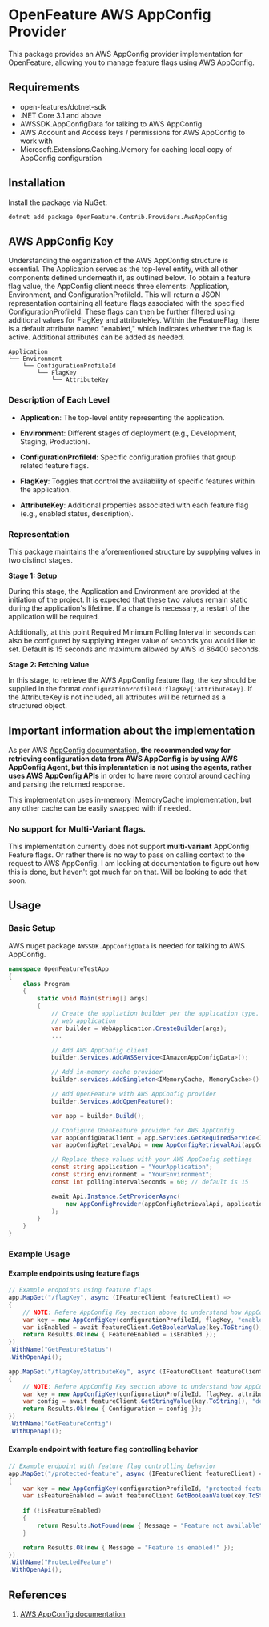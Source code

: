 # OpenFeature AWS AppConfig Provider

This package provides an AWS AppConfig provider implementation for OpenFeature, allowing you to manage feature flags using AWS AppConfig.

## Requirements

- open-features/dotnet-sdk
- .NET Core 3.1 and above
- AWSSDK.AppConfigData for talking to AWS AppConfig
- AWS Account and Access keys / permissions for AWS AppConfig to work with
- Microsoft.Extensions.Caching.Memory for caching local copy of AppConfig configuration

## Installation

Install the package via NuGet:

```shell
dotnet add package OpenFeature.Contrib.Providers.AwsAppConfig
```

## AWS AppConfig Key
Understanding the organization of the AWS AppConfig structure is essential. The Application serves as the top-level entity, with all other components defined underneath it, as outlined below. To obtain a feature flag value, the AppConfig client needs three elements: Application, Environment, and ConfigurationProfileId. This will return a JSON representation containing all feature flags associated with the specified ConfigurationProfileId. These flags can then be further filtered using additional values for FlagKey and attributeKey. Within the FeatureFlag, there is a default attribute named "enabled," which indicates whether the flag is active. Additional attributes can be added as needed.

```
Application
└── Environment
    └── ConfigurationProfileId
        └── FlagKey
            └── AttributeKey
```

### Description of Each Level

- **Application**: The top-level entity representing the application.
  
- **Environment**: Different stages of deployment (e.g., Development, Staging, Production).
  
- **ConfigurationProfileId**: Specific configuration profiles that group related feature flags.
  
- **FlagKey**: Toggles that control the availability of specific features within the application.
  
- **AttributeKey**: Additional properties associated with each feature flag (e.g., enabled status, description).

### Representation

This package maintains the aforementioned structure by supplying values in two distinct stages.

**Stage 1: Setup**

During this stage, the Application and Environment are provided at the initiation of the project. It is expected that these two values remain static during the application's lifetime. If a change is necessary, a restart of the application will be required.

Additionally, at this point Required Minimum Polling Interval in seconds can also be configured by supplying integer value of seconds you would like to set. Default is 15 seconds and maximum allowed by AWS id 86400 seconds.

**Stage 2: Fetching Value**

In this stage, to retrieve the AWS AppConfig feature flag, the key should be supplied in the format `configurationProfileId:flagKey[:attributeKey]`. If the AttributeKey is not included, all attributes will be returned as a structured object.

## Important information about the implementation
As per AWS [AppConfig documentation](https://docs.aws.amazon.com/appconfig/latest/userguide/appconfig-agent-how-to-use.html), **the recommended way for retrieving configuration data from AWS AppConfig is by using AWS AppConfig Agent, but this implemntation is not using the agents, rather uses AWS AppConfig APIs** in order to have more control around caching and parsing the returned response. 

This implementation uses in-memory IMemoryCache implementation, but any other cache can be easily swapped with if needed.

### No support for Multi-Variant flags.
This implementation currently does not support **multi-variant** AppConfig Feature flags. Or rather there is no way to pass on calling context to the request to AWS AppConfig. I am looking at documentation to figure out how this is done, but haven't got much far on that. Will be looking to add that soon.

## Usage

### Basic Setup

AWS nuget package `AWSSDK.AppConfigData` is needed for talking to AWS AppConfig.

```csharp
namespace OpenFeatureTestApp
{
    class Program
    {
        static void Main(string[] args)
        {
            // Create the appliation builder per the application type. Here's example from 
            // web application
            var builder = WebApplication.CreateBuilder(args);
            ...

            // Add AWS AppConfig client
            builder.Services.AddAWSService<IAmazonAppConfigData>();

            // Add in-memory cache provider
            builder.services.AddSingleton<IMemoryCache, MemoryCache>()

            // Add OpenFeature with AWS AppConfig provider
            builder.Services.AddOpenFeature();

            var app = builder.Build();

            // Configure OpenFeature provider for AWS AppCOnfig
            var appConfigDataClient = app.Services.GetRequiredService<IAmazonAppConfigData>();
            var appConfigRetrievalApi = new AppConfigRetrievalApi(appConfigDataClient);

            // Replace these values with your AWS AppConfig settings
            const string application = "YourApplication";
            const string environment = "YourEnvironment";
            const int pollingIntervalSeconds = 60; // default is 15            

            await Api.Instance.SetProviderAsync(
                new AppConfigProvider(appConfigRetrievalApi, application, environment, pollingIntervalSeconds)
            );
        }
    }
}
```

### Example Usage

#### Example endpoints using feature flags

```csharp
// Example endpoints using feature flags
app.MapGet("/flagKey", async (IFeatureClient featureClient) =>
{
    // NOTE: Refere AppConfig Key section above to understand how AppConfig configuration is strucutred.
    var key = new AppConfigKey(configurationProfileId, flagKey, "enabled");
    var isEnabled = await featureClient.GetBooleanValue(key.ToString(), false);
    return Results.Ok(new { FeatureEnabled = isEnabled });
})
.WithName("GetFeatureStatus")
.WithOpenApi();

app.MapGet("/flagKey/attributeKey", async (IFeatureClient featureClient) =>
{
    // NOTE: Refere AppConfig Key section above to understand how AppConfig configuration is strucutred.
    var key = new AppConfigKey(configurationProfileId, flagKey, attributeKey);
    var config = await featureClient.GetStringValue(key.ToString(), "default");
    return Results.Ok(new { Configuration = config });
})
.WithName("GetFeatureConfig")
.WithOpenApi();
```

#### Example endpoint with feature flag controlling behavior

```csharp
// Example endpoint with feature flag controlling behavior
app.MapGet("/protected-feature", async (IFeatureClient featureClient) =>
{
    var key = new AppConfigKey(configurationProfileId, "protected-feature", "enabled");
    var isFeatureEnabled = await featureClient.GetBooleanValue(key.ToString(), false);
    
    if (!isFeatureEnabled)
    {
        return Results.NotFound(new { Message = "Feature not available" });
    }

    return Results.Ok(new { Message = "Feature is enabled!" });
})
.WithName("ProtectedFeature")
.WithOpenApi();
```

## References
1. [AWS AppConfig documentation](https://docs.aws.amazon.com/appconfig/)
